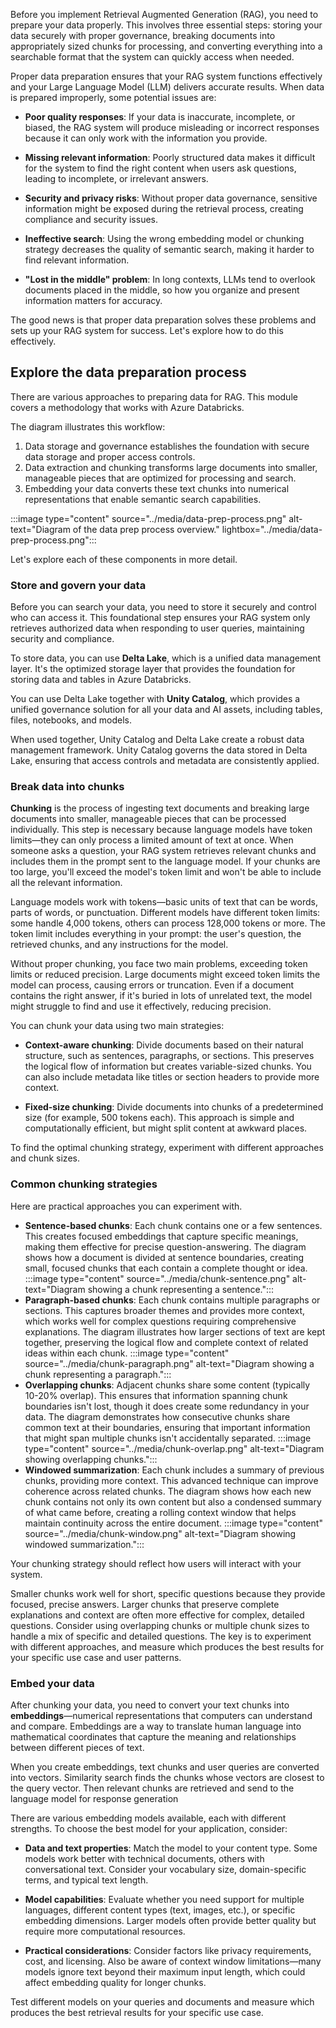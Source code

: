 Before you implement Retrieval Augmented Generation (RAG), you need to prepare your data properly. This involves three essential steps: storing your data securely with proper governance, breaking documents into appropriately sized chunks for processing, and converting everything into a searchable format that the system can quickly access when needed.

Proper data preparation ensures that your RAG system functions effectively and your Large Language Model (LLM) delivers accurate results. When data is prepared improperly, some potential issues are: 

- **Poor quality responses**: If your data is inaccurate, incomplete, or biased, the RAG system will produce misleading or incorrect responses because it can only work with the information you provide.

- **Missing relevant information**: Poorly structured data makes it difficult for the system to find the right content when users ask questions, leading to incomplete, or irrelevant answers.

- **Security and privacy risks**: Without proper data governance, sensitive information might be exposed during the retrieval process, creating compliance and security issues.

- **Ineffective search**: Using the wrong embedding model or chunking strategy decreases the quality of semantic search, making it harder to find relevant information.

- **"Lost in the middle" problem**: In long contexts, LLMs tend to overlook documents placed in the middle, so how you organize and present information matters for accuracy.

The good news is that proper data preparation solves these problems and sets up your RAG system for success. Let's explore how to do this effectively.

## Explore the data preparation process

There are various approaches to preparing data for RAG. This module covers a methodology that works with Azure Databricks.

The diagram illustrates this workflow:
1. Data storage and governance establishes the foundation with secure data storage and proper access controls.
2. Data extraction and chunking transforms large documents into smaller, manageable pieces that are optimized for processing and search.
3. Embedding your data converts these text chunks into numerical representations that enable semantic search capabilities.

:::image type="content" source="../media/data-prep-process.png" alt-text="Diagram of the data prep process overview." lightbox="../media/data-prep-process.png":::

Let's explore each of these components in more detail.

### Store and govern your data

Before you can search your data, you need to store it securely and control who can access it. This foundational step ensures your RAG system only retrieves authorized data when responding to user queries, maintaining security and compliance.

To store data, you can use **Delta Lake**, which is a unified data management layer. It's the optimized storage layer that provides the foundation for storing data and tables in Azure Databricks.

You can use Delta Lake together with **Unity Catalog**, which provides a unified governance solution for all your data and AI assets, including tables, files, notebooks, and models.

When used together, Unity Catalog and Delta Lake create a robust data management framework. Unity Catalog governs the data stored in Delta Lake, ensuring that access controls and metadata are consistently applied.

### Break data into chunks

**Chunking** is the process of ingesting text documents and breaking large documents into smaller, manageable pieces that can be processed individually. This step is necessary because language models have token limits—they can only process a limited amount of text at once. When someone asks a question, your RAG system retrieves relevant chunks and includes them in the prompt sent to the language model. If your chunks are too large, you'll exceed the model's token limit and won't be able to include all the relevant information.

Language models work with tokens—basic units of text that can be words, parts of words, or punctuation. Different models have different token limits: some handle 4,000 tokens, others can process 128,000 tokens or more. The token limit includes everything in your prompt: the user's question, the retrieved chunks, and any instructions for the model.

Without proper chunking, you face two main problems, exceeding token limits or reduced precision. Large documents might exceed token limits the model can process, causing errors or truncation. Even if a document contains the right answer, if it's buried in lots of unrelated text, the model might struggle to find and use it effectively, reducing precision.

You can chunk your data using two main strategies:

- **Context-aware chunking**: Divide documents based on their natural structure, such as sentences, paragraphs, or sections. This preserves the logical flow of information but creates variable-sized chunks. You can also include metadata like titles or section headers to provide more context.

- **Fixed-size chunking**: Divide documents into chunks of a predetermined size (for example, 500 tokens each). This approach is simple and computationally efficient, but might split content at awkward places.

To find the optimal chunking strategy, experiment with different approaches and chunk sizes.

### Common chunking strategies

Here are practical approaches you can experiment with.

- **Sentence-based chunks**: Each chunk contains one or a few sentences. This creates focused embeddings that capture specific meanings, making them effective for precise question-answering. The diagram shows how a document is divided at sentence boundaries, creating small, focused chunks that each contain a complete thought or idea. 
    :::image type="content" source="../media/chunk-sentence.png" alt-text="Diagram showing a chunk representing a sentence.":::
- **Paragraph-based chunks**: Each chunk contains multiple paragraphs or sections. This captures broader themes and provides more context, which works well for complex questions requiring comprehensive explanations. The diagram illustrates how larger sections of text are kept together, preserving the logical flow and complete context of related ideas within each chunk. 
    :::image type="content" source="../media/chunk-paragraph.png" alt-text="Diagram showing a chunk representing a paragraph.":::
- **Overlapping chunks**: Adjacent chunks share some content (typically 10-20% overlap). This ensures that information spanning chunk boundaries isn't lost, though it does create some redundancy in your data. The diagram demonstrates how consecutive chunks share common text at their boundaries, ensuring that important information that might span multiple chunks isn't accidentally separated.
    :::image type="content" source="../media/chunk-overlap.png" alt-text="Diagram showing overlapping chunks.":::
- **Windowed summarization**: Each chunk includes a summary of previous chunks, providing more context. This advanced technique can improve coherence across related chunks. The diagram shows how each new chunk contains not only its own content but also a condensed summary of what came before, creating a rolling context window that helps maintain continuity across the entire document.
    :::image type="content" source="../media/chunk-window.png" alt-text="Diagram showing windowed summarization.":::

Your chunking strategy should reflect how users will interact with your system. 

Smaller chunks work well for short, specific questions because they provide focused, precise answers. Larger chunks that preserve complete explanations and context are often more effective for complex, detailed questions. Consider using overlapping chunks or multiple chunk sizes to handle a mix of specific and detailed questions. The key is to experiment with different approaches, and measure which produces the best results for your specific use case and user patterns.

### Embed your data
After chunking your data, you need to convert your text chunks into **embeddings**—numerical representations that computers can understand and compare. Embeddings are a way to translate human language into mathematical coordinates that capture the meaning and relationships between different pieces of text.

When you create embeddings, text chunks and user queries are converted into vectors. Similarity search finds the chunks whose vectors are closest to the query vector. Then relevant chunks are retrieved and send to the language model for response generation

There are various embedding models available, each with different strengths. To choose the best model for your application, consider:

- **Data and text properties**: Match the model to your content type. Some models work better with technical documents, others with conversational text. Consider your vocabulary size, domain-specific terms, and typical text length.

- **Model capabilities**: Evaluate whether you need support for multiple languages, different content types (text, images, etc.), or specific embedding dimensions. Larger models often provide better quality but require more computational resources.

- **Practical considerations**: Consider factors like privacy requirements, cost, and licensing. Also be aware of context window limitations—many models ignore text beyond their maximum input length, which could affect embedding quality for longer chunks.

Test different models on your queries and documents and measure which produces the best retrieval results for your specific use case.
